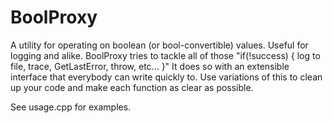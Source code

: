 # BoolProxy
A utility for operating on boolean (or bool-convertible) values. Useful for logging and alike.
BoolProxy tries to tackle all of those "if(!success) { log to file, trace, GetLastError, throw, etc... }"
It does so with an extensible interface that everybody can write quickly to.
Use variations of this to clean up your code and make each function as clear as possible.

See usage.cpp for examples.